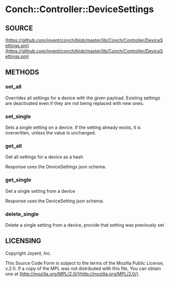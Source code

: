 # Conch::Controller::DeviceSettings

## SOURCE

[https://github.com/joyent/conch/blob/master/lib/Conch/Controller/DeviceSettings.pm](https://github.com/joyent/conch/blob/master/lib/Conch/Controller/DeviceSettings.pm)

## METHODS

### set\_all

Overrides all settings for a device with the given payload.
Existing settings are deactivated even if they are not being replaced with new ones.

### set\_single

Sets a single setting on a device. If the setting already exists, it is
overwritten, unless the value is unchanged.

### get\_all

Get all settings for a device as a hash

Response uses the DeviceSettings json schema.

### get\_single

Get a single setting from a device

Response uses the DeviceSetting json schema.

### delete\_single

Delete a single setting from a device, provide that setting was previously set

## LICENSING

Copyright Joyent, Inc.

This Source Code Form is subject to the terms of the Mozilla Public License,
v.2.0. If a copy of the MPL was not distributed with this file, You can obtain
one at [http://mozilla.org/MPL/2.0/](http://mozilla.org/MPL/2.0/).
